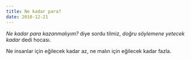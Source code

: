 ```yaml
---
title: Ne kadar para?
date: 2010-12-21
---
```


*Ne kadar para kazanmalıyım?* diye sordu tilmiz, *doğru söylemene
yetecek kadar* dedi hocası.

Ne insanlar için eğilecek kadar az, ne malın için eğilecek kadar fazla.
